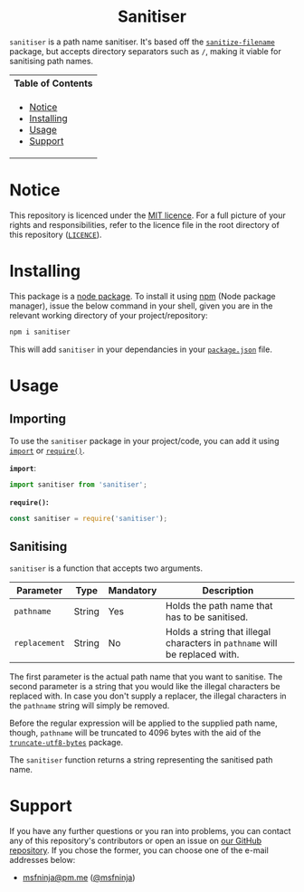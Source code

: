 <h1 align="center">Sanitiser</h1>

`sanitiser` is a path name sanitiser. It's based off the
[`sanitize-filename`](https://github.com/parshap/node-sanitize-filename)
package, but accepts directory separators such as `/`, making it
viable for sanitising path names.

<table>
	<tr>
		<th>Table of Contents</th>
	</tr>
	<tr>
		<td>
			<ul>
				<li>
					<a href="#notice">Notice</a>
				</li>
				<li>
					<a href="#installing">Installing</a>
				</li>
				<li>
					<a href="#usage">Usage</a>
				</li>
				<li>
					<a href="#support">Support</a>
				</li>
			</ul>
		</td>
	</tr>
</table>

# Notice

This repository is licenced under the [MIT licence](https://mit-license.org/).
For a full picture of your rights and responsibilities, refer to the
licence file in the root directory of this repository ([`LICENCE`](/LICENCE)).

# Installing

This package is a [node package](https://nodejs.org/api/packages.html#modules-packages).
To install it using [npm](https://npmjs.org) (Node package manager),
issue the below command in your shell, given you are in the relevant
working directory of your project/repository:

```bash
npm i sanitiser
```

This will add `sanitiser` in your dependancies in your [`package.json`](https://nodejs.dev/learn/the-package-json-guide)
file.

# Usage

## Importing

To use the `sanitiser` package in your project/code, you can add it
using [`import`](https://developer.mozilla.org/en-US/docs/Web/JavaScript/Reference/Statements/import)
or [`require()`](https://nodejs.org/en/knowledge/getting-started/what-is-require/).

**`import`**:

```js
import sanitiser from 'sanitiser';
```

**`require()`:**

```js
const sanitiser = require('sanitiser');
```

## Sanitising

`sanitiser` is a function that accepts two arguments.

|Parameter|Type|Mandatory|Description|
|---|---|---|---|
|`pathname`|String|Yes|Holds the path name that has to be sanitised.|
|`replacement`|String|No|Holds a string that illegal characters in `pathname` will be replaced with.|

The first parameter is the actual path name that you want to sanitise.
The second parameter is a string that you would like the illegal
characters be replaced with. In case you don't supply a replacer, the
illegal characters in the `pathname` string will simply be removed.

Before the regular expression will be applied to the supplied path
name, though, `pathname` will be truncated to 4096 bytes with the aid
of the [`truncate-utf8-bytes`](https://github.com/parshap/truncate-utf8-bytes)
package.

The `sanitiser` function returns a string representing the sanitised
path name.

# Support

If you have any further questions or you ran into problems, you can
contact any of this repository's contributors or open an issue on
[our GitHub repository](https://github.com/kerig-it/sanitiser/issues).
If you chose the former, you can choose one of the e-mail addresses
below:

 - <msfninja@pm.me> ([@msfninja](https://github.com/msfninja))